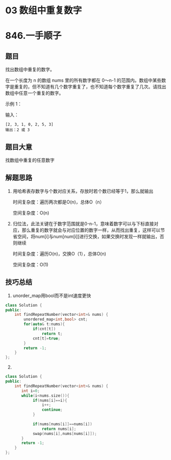 # 03 数组中重复数字

# 846.一手顺子

## 题目

找出数组中重复的数字。


在一个长度为 n 的数组 nums 里的所有数字都在 0～n-1 的范围内。数组中某些数字是重复的，但不知道有几个数字重复了，也不知道每个数字重复了几次。请找出数组中任意一个重复的数字。

示例 1：

输入：

```
[2, 3, 1, 0, 2, 5, 3]
输出：2 或 3
```



## 题目大意

找数组中重复的任意数字

## 解题思路

1. 用哈希表存数字与个数对应关系，存放时若个数已经等于1，那么就输出

   时间复杂度：遍历两次都是O(n)，总体O（n）

   空间复杂度：O(n)

2. 归位法，此法关键在于数字范围就是0-n-1，意味着数字可以与下标直接对应，那么重复的数字就会与对应位置的数字一样，从而找出重复，这样可以节省空间，将num[i]与num[num[i]]进行交换，如果交换时发现一样就输出，否则继续

   时间复杂度：遍历O(n)，交换O（1），总体O(n)

   空间复杂度：O(1)



## 技巧总结

1. unorder_map用bool而不是int速度更快

```c++
class Solution {
public:
    int findRepeatNumber(vector<int>& nums) {
        unordered_map<int,bool> cnt;
        for(auto& t:nums){
            if(cnt[t])
                return t;
            cnt[t]=true;
        }
        return -1;
    }
};
```



2.

```c++
class Solution {
public:
    int findRepeatNumber(vector<int>& nums) {
       int i=0;
       while(i<nums.size()){
            if(nums[i]==i){
                i++;
                continue;
            }
                
            if(nums[nums[i]]==nums[i])
                return nums[i];
            swap(nums[i],nums[nums[i]]);
       }
       return -1;
    }
};
```

